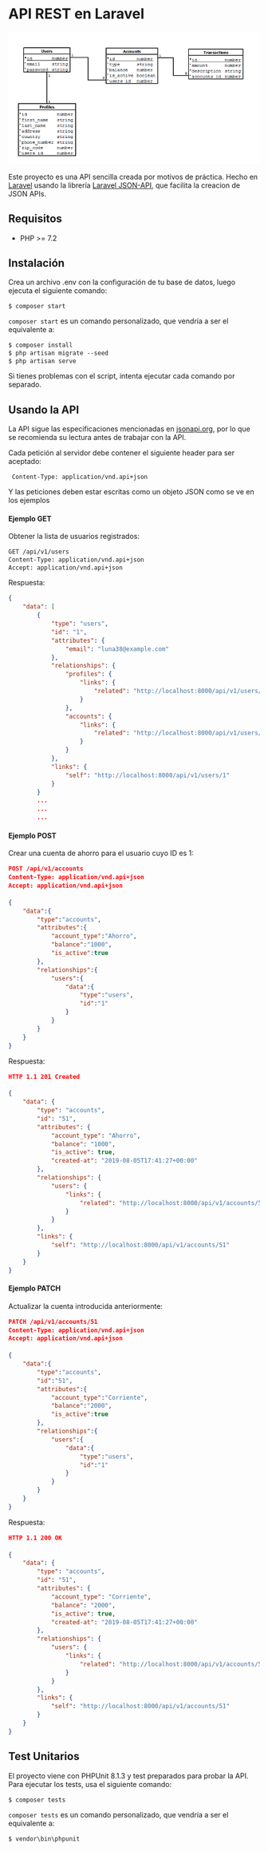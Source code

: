 # API REST en Laravel

![Modelo Entidad Relación](ER.png)

Este proyecto es una API sencilla creada por motivos de práctica. Hecho en [Laravel](https://laravel.com/) usando la librería [Laravel JSON-API](https://laravel-json-api.readthedocs.io/en/latest/), que facilita la creacion de JSON APIs.

## Requisitos

* PHP >= 7.2

## Instalación

Crea un archivo .env con la configuración de tu base de datos, luego ejecuta el siguiente comando:

```
$ composer start
```

`composer start` es un comando personalizado, que vendría a ser el equivalente a:

```
$ composer install
$ php artisan migrate --seed
$ php artisan serve
```

Si tienes problemas con el script, intenta ejecutar cada comando por separado.


## Usando la API

La API sigue las especificaciones mencionadas en [jsonapi.org](https://jsonapi.org), por lo que se recomienda su lectura antes de trabajar con la API.

Cada petición al servidor debe contener el siguiente header para ser aceptado:

```
 Content-Type: application/vnd.api+json
```

Y las peticiones deben estar escritas como un objeto JSON como se ve en los ejemplos

#### Ejemplo GET

Obtener la lista de usuarios registrados:

```
GET /api/v1/users
Content-Type: application/vnd.api+json
Accept: application/vnd.api+json
```

Respuesta:

```json
{
    "data": [
        {
            "type": "users",
            "id": "1",
            "attributes": {
                "email": "luna38@example.com"
            },
            "relationships": {
                "profiles": {
                    "links": {
                        "related": "http://localhost:8000/api/v1/users/1/profiles"
                    }
                },
                "accounts": {
                    "links": {
                        "related": "http://localhost:8000/api/v1/users/1/accounts"
                    }
                }
            },
            "links": {
                "self": "http://localhost:8000/api/v1/users/1"
            }
        }
		...
		...
		...
```


#### Ejemplo POST

Crear una cuenta de ahorro para el usuario cuyo ID es 1:

```json
POST /api/v1/accounts
Content-Type: application/vnd.api+json
Accept: application/vnd.api+json

{
	"data":{
		"type":"accounts",
		"attributes":{
			"account_type":"Ahorro",
			"balance":"1000",
			"is_active":true
		},
		"relationships":{
			"users":{
				"data":{
					"type":"users",
					"id":"1"
				}
			}
		}
	}
}
```

Respuesta:

```json
HTTP 1.1 201 Created

{
    "data": {
        "type": "accounts",
        "id": "51",
        "attributes": {
            "account_type": "Ahorro",
            "balance": "1000",
            "is_active": true,
            "created-at": "2019-08-05T17:41:27+00:00"
        },
        "relationships": {
            "users": {
                "links": {
                    "related": "http://localhost:8000/api/v1/accounts/51/users"
                }
            }
        },
        "links": {
            "self": "http://localhost:8000/api/v1/accounts/51"
        }
    }
}
```


#### Ejemplo PATCH

Actualizar la cuenta introducida anteriormente:

```json
PATCH /api/v1/accounts/51
Content-Type: application/vnd.api+json
Accept: application/vnd.api+json

{
	"data":{
		"type":"accounts",
		"id":"51",
		"attributes":{
			"account_type":"Corriente",
			"balance":"2000",
			"is_active":true
		},
		"relationships":{
			"users":{
				"data":{
					"type":"users",
					"id":"1"
				}
			}
		}
	}
}
```

Respuesta:

```json
HTTP 1.1 200 OK

{
    "data": {
        "type": "accounts",
        "id": "51",
        "attributes": {
            "account_type": "Corriente",
            "balance": "2000",
            "is_active": true,
            "created-at": "2019-08-05T17:41:27+00:00"
        },
        "relationships": {
            "users": {
                "links": {
                    "related": "http://localhost:8000/api/v1/accounts/51/users"
                }
            }
        },
        "links": {
            "self": "http://localhost:8000/api/v1/accounts/51"
        }
    }
}
```


## Test Unitarios

El proyecto viene con PHPUnit 8.1.3 y test preparados para probar la API. Para ejecutar los tests, usa el siguiente comando:

```
$ composer tests
```

`composer tests` es un comando personalizado, que vendría a ser el equivalente a:

```
$ vendor\bin\phpunit
```